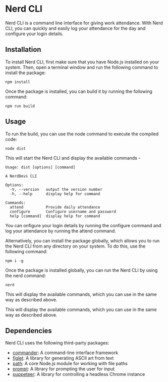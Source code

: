 # Nerd CLI

Nerd CLI is a command line interface for giving work attendance. With Nerd CLI, you can quickly and easily log your attendance for the day and configure your login details.

## Installation
To install Nerd CLI, first make sure that you have Node.js installed on your system. Then, open a terminal window and run the following command to install the package:
```
npm install
```
Once the package is installed, you can build it by running the following command:

```
npm run build
```
## Usage
To run the build, you can use the node command to execute the compiled code:
```
node dist
```

This will start the Nerd CLI and display the available commands -
```
Usage: dist [options] [command]

A NerdDevs CLI

Options:
  -V, --version   output the version number
  -h, --help      display help for command

Commands:
  attend          Provide daily attendance
  configure       Configure username and password
  help [command]  display help for command

```
You can onfigure your login details by running the configure command and log your attendance by running the attend command.

Alternatively, you can install the package globally, which allows you to run the Nerd CLI from any directory on your system. To do this, use the following command:
```
npm i -g
```
Once the package is installed globally, you can run the Nerd CLI by using the nerd command:
```
nerd
```
This will display the available commands, which you can use in the same way as described above.


This will display the available commands, which you can use in the same way as described above.

## Dependencies

Nerd CLI uses the following third-party packages:

- [commander](https://github.com/tj/commander.js): A command-line interface framework
- [figlet](https://github.com/patorjk/figlet.js): A library for generating ASCII art from text
- [path](https://nodejs.org/api/path.html): A core Node.js module for working with file paths
- [prompt](https://github.com/flatiron/prompt): A library for prompting the user for input
- [puppeteer](https://github.com/puppeteer/puppeteer): A library for controlling a headless Chrome instance
